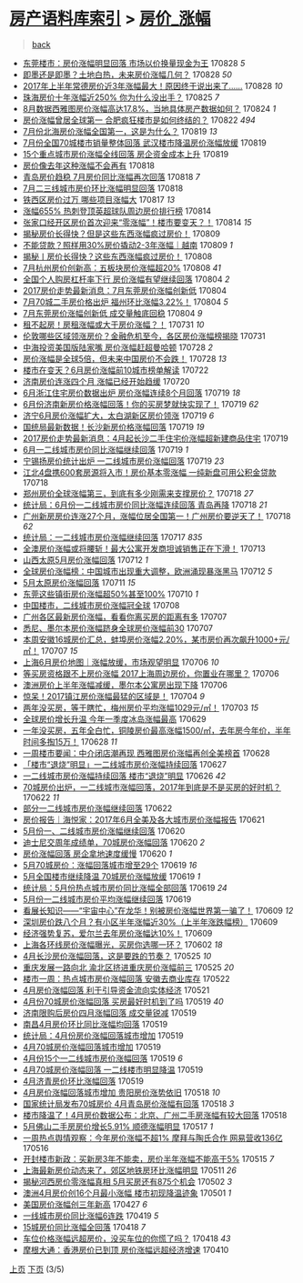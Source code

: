 [房产语料库索引](../../README.md)  > [房价_涨幅](房价_涨幅.md)
====
> [back](../README.md)

- [东莞楼市：房价涨幅明显回落 市场以价换量现金为王](http://jkwz.applinzi.com/ittc/7006872257400669201.html#%E4%B8%9C%E8%8E%9E%E6%A5%BC%E5%B8%82%EF%BC%9A%E6%88%BF%E4%BB%B7%E6%B6%A8%E5%B9%85%E6%98%8E%E6%98%BE%E5%9B%9E%E8%90%BD+%E5%B8%82%E5%9C%BA%E4%BB%A5%E4%BB%B7%E6%8D%A2%E9%87%8F%E7%8E%B0%E9%87%91%E4%B8%BA%E7%8E%8B) 170828 *5* 
- [即墨还是即墨？土地白热，未来房价涨幅几何？](http://jkwz.applinzi.com/ittc/7006785115718681617.html#%E5%8D%B3%E5%A2%A8%E8%BF%98%E6%98%AF%E5%8D%B3%E5%A2%A8%EF%BC%9F%E5%9C%9F%E5%9C%B0%E7%99%BD%E7%83%AD%EF%BC%8C%E6%9C%AA%E6%9D%A5%E6%88%BF%E4%BB%B7%E6%B6%A8%E5%B9%85%E5%87%A0%E4%BD%95%EF%BC%9F) 170828 *50* 
- [2017年上半年常德房价近3年涨幅最大！原因终于说出来了……](http://jkwz.applinzi.com/ittc/7006572970087285777.html#2017%E5%B9%B4%E4%B8%8A%E5%8D%8A%E5%B9%B4%E5%B8%B8%E5%BE%B7%E6%88%BF%E4%BB%B7%E8%BF%913%E5%B9%B4%E6%B6%A8%E5%B9%85%E6%9C%80%E5%A4%A7%EF%BC%81%E5%8E%9F%E5%9B%A0%E7%BB%88%E4%BA%8E%E8%AF%B4%E5%87%BA%E6%9D%A5%E4%BA%86%E2%80%A6%E2%80%A6) 170828 *10* 
- [珠海房价十年涨幅近250% 你为什么没出手？](http://jkwz.applinzi.com/ittc/7005802228756251664.html#%E7%8F%A0%E6%B5%B7%E6%88%BF%E4%BB%B7%E5%8D%81%E5%B9%B4%E6%B6%A8%E5%B9%85%E8%BF%91250%25+%E4%BD%A0%E4%B8%BA%E4%BB%80%E4%B9%88%E6%B2%A1%E5%87%BA%E6%89%8B%EF%BC%9F) 170825 *7* 
- [8月数据西雅图房价涨幅高达17.8%，当地具体房产数据如何？](http://jkwz.applinzi.com/ittc/7005331533374948369.html#8%E6%9C%88%E6%95%B0%E6%8D%AE%E8%A5%BF%E9%9B%85%E5%9B%BE%E6%88%BF%E4%BB%B7%E6%B6%A8%E5%B9%85%E9%AB%98%E8%BE%BE17.8%25%EF%BC%8C%E5%BD%93%E5%9C%B0%E5%85%B7%E4%BD%93%E6%88%BF%E4%BA%A7%E6%95%B0%E6%8D%AE%E5%A6%82%E4%BD%95%EF%BC%9F) 170824 *1* 
- [房价涨幅曾居全球第一 合肥疯狂楼市是如何终结的？](http://jkwz.applinzi.com/ittc/7004529335661495313.html#%E6%88%BF%E4%BB%B7%E6%B6%A8%E5%B9%85%E6%9B%BE%E5%B1%85%E5%85%A8%E7%90%83%E7%AC%AC%E4%B8%80+%E5%90%88%E8%82%A5%E7%96%AF%E7%8B%82%E6%A5%BC%E5%B8%82%E6%98%AF%E5%A6%82%E4%BD%95%E7%BB%88%E7%BB%93%E7%9A%84%EF%BC%9F) 170822 *494* 
- [7月份北海房价涨幅全国第一，这是为什么？](http://jkwz.applinzi.com/ittc/7003461214775280657.html#7%E6%9C%88%E4%BB%BD%E5%8C%97%E6%B5%B7%E6%88%BF%E4%BB%B7%E6%B6%A8%E5%B9%85%E5%85%A8%E5%9B%BD%E7%AC%AC%E4%B8%80%EF%BC%8C%E8%BF%99%E6%98%AF%E4%B8%BA%E4%BB%80%E4%B9%88%EF%BC%9F) 170819 *13* 
- [7月份全国70城楼市销量整体回落 武汉楼市降温房价涨幅放缓](http://jkwz.applinzi.com/ittc/7003458466386281489.html#7%E6%9C%88%E4%BB%BD%E5%85%A8%E5%9B%BD70%E5%9F%8E%E6%A5%BC%E5%B8%82%E9%94%80%E9%87%8F%E6%95%B4%E4%BD%93%E5%9B%9E%E8%90%BD+%E6%AD%A6%E6%B1%89%E6%A5%BC%E5%B8%82%E9%99%8D%E6%B8%A9%E6%88%BF%E4%BB%B7%E6%B6%A8%E5%B9%85%E6%94%BE%E7%BC%93) 170819  
- [15个重点城市房价涨幅全线回落 房企资金成本上升](http://jkwz.applinzi.com/ittc/7003408673395966993.html#15%E4%B8%AA%E9%87%8D%E7%82%B9%E5%9F%8E%E5%B8%82%E6%88%BF%E4%BB%B7%E6%B6%A8%E5%B9%85%E5%85%A8%E7%BA%BF%E5%9B%9E%E8%90%BD+%E6%88%BF%E4%BC%81%E8%B5%84%E9%87%91%E6%88%90%E6%9C%AC%E4%B8%8A%E5%8D%87) 170819  
- [房价像去年这种涨幅不会再有](http://jkwz.applinzi.com/ittc/7003119482539868945.html#%E6%88%BF%E4%BB%B7%E5%83%8F%E5%8E%BB%E5%B9%B4%E8%BF%99%E7%A7%8D%E6%B6%A8%E5%B9%85%E4%B8%8D%E4%BC%9A%E5%86%8D%E6%9C%89) 170818  
- [青岛房价趋稳 7月房价同比涨幅再次回落](http://jkwz.applinzi.com/ittc/7003085820117124112.html#%E9%9D%92%E5%B2%9B%E6%88%BF%E4%BB%B7%E8%B6%8B%E7%A8%B3+7%E6%9C%88%E6%88%BF%E4%BB%B7%E5%90%8C%E6%AF%94%E6%B6%A8%E5%B9%85%E5%86%8D%E6%AC%A1%E5%9B%9E%E8%90%BD) 170818 *7* 
- [7月二三线城市房价环比涨幅明显回落](http://jkwz.applinzi.com/ittc/7003080520978940945.html#7%E6%9C%88%E4%BA%8C%E4%B8%89%E7%BA%BF%E5%9F%8E%E5%B8%82%E6%88%BF%E4%BB%B7%E7%8E%AF%E6%AF%94%E6%B6%A8%E5%B9%85%E6%98%8E%E6%98%BE%E5%9B%9E%E8%90%BD) 170818  
- [铁西区房价过万 哪些项目涨幅大](http://jkwz.applinzi.com/ittc/7002782792356987920.html#%E9%93%81%E8%A5%BF%E5%8C%BA%E6%88%BF%E4%BB%B7%E8%BF%87%E4%B8%87+%E5%93%AA%E4%BA%9B%E9%A1%B9%E7%9B%AE%E6%B6%A8%E5%B9%85%E5%A4%A7) 170817 *13* 
- [涨幅655% 热刺登顶英超球队周边房价排行榜](http://jkwz.applinzi.com/ittc/7001749638397559825.html#%E6%B6%A8%E5%B9%85655%25+%E7%83%AD%E5%88%BA%E7%99%BB%E9%A1%B6%E8%8B%B1%E8%B6%85%E7%90%83%E9%98%9F%E5%91%A8%E8%BE%B9%E6%88%BF%E4%BB%B7%E6%8E%92%E8%A1%8C%E6%A6%9C) 170814  
- [张家口经开区房价首次迎来“零涨幅”！楼市要变天？！](http://jkwz.applinzi.com/ittc/7001698473387492368.html#%E5%BC%A0%E5%AE%B6%E5%8F%A3%E7%BB%8F%E5%BC%80%E5%8C%BA%E6%88%BF%E4%BB%B7%E9%A6%96%E6%AC%A1%E8%BF%8E%E6%9D%A5%E2%80%9C%E9%9B%B6%E6%B6%A8%E5%B9%85%E2%80%9D%EF%BC%81%E6%A5%BC%E5%B8%82%E8%A6%81%E5%8F%98%E5%A4%A9%EF%BC%9F%EF%BC%81) 170814 *15* 
- [揭秘房价长得快？但是这些东西涨幅疯过房价！](http://jkwz.applinzi.com/ittc/6999837262144341008.html#%E6%8F%AD%E7%A7%98%E6%88%BF%E4%BB%B7%E9%95%BF%E5%BE%97%E5%BF%AB%EF%BC%9F%E4%BD%86%E6%98%AF%E8%BF%99%E4%BA%9B%E4%B8%9C%E8%A5%BF%E6%B6%A8%E5%B9%85%E7%96%AF%E8%BF%87%E6%88%BF%E4%BB%B7%EF%BC%81) 170809  
- [不能贷款？照样用30%房价撬动2-3年涨幅｜越南](http://jkwz.applinzi.com/ittc/6999750291417990161.html#%E4%B8%8D%E8%83%BD%E8%B4%B7%E6%AC%BE%EF%BC%9F%E7%85%A7%E6%A0%B7%E7%94%A830%25%E6%88%BF%E4%BB%B7%E6%92%AC%E5%8A%A82-3%E5%B9%B4%E6%B6%A8%E5%B9%85%EF%BD%9C%E8%B6%8A%E5%8D%97) 170809 *1* 
- [揭秘丨房价长得快？这些东西涨幅疯过房价！](http://jkwz.applinzi.com/ittc/6999521716777518097.html#%E6%8F%AD%E7%A7%98%E4%B8%A8%E6%88%BF%E4%BB%B7%E9%95%BF%E5%BE%97%E5%BF%AB%EF%BC%9F%E8%BF%99%E4%BA%9B%E4%B8%9C%E8%A5%BF%E6%B6%A8%E5%B9%85%E7%96%AF%E8%BF%87%E6%88%BF%E4%BB%B7%EF%BC%81) 170808  
- [7月杭州房价创新高：五板块房价涨幅超20%](http://jkwz.applinzi.com/ittc/6999427382065497104.html#7%E6%9C%88%E6%9D%AD%E5%B7%9E%E6%88%BF%E4%BB%B7%E5%88%9B%E6%96%B0%E9%AB%98%EF%BC%9A%E4%BA%94%E6%9D%BF%E5%9D%97%E6%88%BF%E4%BB%B7%E6%B6%A8%E5%B9%85%E8%B6%8520%25) 170808 *41* 
- [全国个人购房杠杆率下行 房价涨幅有望继续回落](http://jkwz.applinzi.com/ittc/6997966216789230609.html#%E5%85%A8%E5%9B%BD%E4%B8%AA%E4%BA%BA%E8%B4%AD%E6%88%BF%E6%9D%A0%E6%9D%86%E7%8E%87%E4%B8%8B%E8%A1%8C+%E6%88%BF%E4%BB%B7%E6%B6%A8%E5%B9%85%E6%9C%89%E6%9C%9B%E7%BB%A7%E7%BB%AD%E5%9B%9E%E8%90%BD) 170804 *2* 
- [2017房价走势最新消息：7月东莞房价涨幅创新低](http://jkwz.applinzi.com/ittc/6997964448143508496.html#2017%E6%88%BF%E4%BB%B7%E8%B5%B0%E5%8A%BF%E6%9C%80%E6%96%B0%E6%B6%88%E6%81%AF%EF%BC%9A7%E6%9C%88%E4%B8%9C%E8%8E%9E%E6%88%BF%E4%BB%B7%E6%B6%A8%E5%B9%85%E5%88%9B%E6%96%B0%E4%BD%8E) 170804  
- [7月70城二手房价格出炉 福州环比涨幅3.22%！](http://jkwz.applinzi.com/ittc/6997882945694860305.html#7%E6%9C%8870%E5%9F%8E%E4%BA%8C%E6%89%8B%E6%88%BF%E4%BB%B7%E6%A0%BC%E5%87%BA%E7%82%89+%E7%A6%8F%E5%B7%9E%E7%8E%AF%E6%AF%94%E6%B6%A8%E5%B9%853.22%25%EF%BC%81) 170804 *5* 
- [7月东莞房价涨幅创新低 成交量触底回稳](http://jkwz.applinzi.com/ittc/6997809867824563216.html#7%E6%9C%88%E4%B8%9C%E8%8E%9E%E6%88%BF%E4%BB%B7%E6%B6%A8%E5%B9%85%E5%88%9B%E6%96%B0%E4%BD%8E+%E6%88%90%E4%BA%A4%E9%87%8F%E8%A7%A6%E5%BA%95%E5%9B%9E%E7%A8%B3) 170804 *9* 
- [租不起房！房租涨幅或大于房价涨幅？！](http://jkwz.applinzi.com/ittc/6996511177986016273.html#%E7%A7%9F%E4%B8%8D%E8%B5%B7%E6%88%BF%EF%BC%81%E6%88%BF%E7%A7%9F%E6%B6%A8%E5%B9%85%E6%88%96%E5%A4%A7%E4%BA%8E%E6%88%BF%E4%BB%B7%E6%B6%A8%E5%B9%85%EF%BC%9F%EF%BC%81) 170731 *10* 
- [伦敦哪些区域领涨房价？金融危机至今，各区房价涨幅榜揭晓](http://jkwz.applinzi.com/ittc/6996384077463421969.html#%E4%BC%A6%E6%95%A6%E5%93%AA%E4%BA%9B%E5%8C%BA%E5%9F%9F%E9%A2%86%E6%B6%A8%E6%88%BF%E4%BB%B7%EF%BC%9F%E9%87%91%E8%9E%8D%E5%8D%B1%E6%9C%BA%E8%87%B3%E4%BB%8A%EF%BC%8C%E5%90%84%E5%8C%BA%E6%88%BF%E4%BB%B7%E6%B6%A8%E5%B9%85%E6%A6%9C%E6%8F%AD%E6%99%93) 170731  
- [中海投资美国版陆家嘴 房价涨幅赶超曼哈顿](http://jkwz.applinzi.com/ittc/6995381758525441041.html#%E4%B8%AD%E6%B5%B7%E6%8A%95%E8%B5%84%E7%BE%8E%E5%9B%BD%E7%89%88%E9%99%86%E5%AE%B6%E5%98%B4+%E6%88%BF%E4%BB%B7%E6%B6%A8%E5%B9%85%E8%B5%B6%E8%B6%85%E6%9B%BC%E5%93%88%E9%A1%BF) 170728 *2* 
- [房价涨幅是全球5倍，但未来中国房价不会跌！](http://jkwz.applinzi.com/ittc/6995354060444926992.html#%E6%88%BF%E4%BB%B7%E6%B6%A8%E5%B9%85%E6%98%AF%E5%85%A8%E7%90%835%E5%80%8D%EF%BC%8C%E4%BD%86%E6%9C%AA%E6%9D%A5%E4%B8%AD%E5%9B%BD%E6%88%BF%E4%BB%B7%E4%B8%8D%E4%BC%9A%E8%B7%8C%EF%BC%81) 170728 *13* 
- [楼市在变天？6月房价涨幅前10城市榜单解读](http://jkwz.applinzi.com/ittc/6993042667934843920.html#%E6%A5%BC%E5%B8%82%E5%9C%A8%E5%8F%98%E5%A4%A9%EF%BC%9F6%E6%9C%88%E6%88%BF%E4%BB%B7%E6%B6%A8%E5%B9%85%E5%89%8D10%E5%9F%8E%E5%B8%82%E6%A6%9C%E5%8D%95%E8%A7%A3%E8%AF%BB) 170722  
- [济南房价连涨四个月 涨幅已经开始趋缓](http://jkwz.applinzi.com/ittc/6992317292116182033.html#%E6%B5%8E%E5%8D%97%E6%88%BF%E4%BB%B7%E8%BF%9E%E6%B6%A8%E5%9B%9B%E4%B8%AA%E6%9C%88+%E6%B6%A8%E5%B9%85%E5%B7%B2%E7%BB%8F%E5%BC%80%E5%A7%8B%E8%B6%8B%E7%BC%93) 170720  
- [6月浙江住宅房价数据出炉 房价涨幅连续8个月回落](http://jkwz.applinzi.com/ittc/6992135593491170320.html#6%E6%9C%88%E6%B5%99%E6%B1%9F%E4%BD%8F%E5%AE%85%E6%88%BF%E4%BB%B7%E6%95%B0%E6%8D%AE%E5%87%BA%E7%82%89+%E6%88%BF%E4%BB%B7%E6%B6%A8%E5%B9%85%E8%BF%9E%E7%BB%AD8%E4%B8%AA%E6%9C%88%E5%9B%9E%E8%90%BD) 170719 *18* 
- [6月份济南新房价格涨幅回落！你的买房梦就快实现了！](http://jkwz.applinzi.com/ittc/6992037328238150673.html#6%E6%9C%88%E4%BB%BD%E6%B5%8E%E5%8D%97%E6%96%B0%E6%88%BF%E4%BB%B7%E6%A0%BC%E6%B6%A8%E5%B9%85%E5%9B%9E%E8%90%BD%EF%BC%81%E4%BD%A0%E7%9A%84%E4%B9%B0%E6%88%BF%E6%A2%A6%E5%B0%B1%E5%BF%AB%E5%AE%9E%E7%8E%B0%E4%BA%86%EF%BC%81) 170719 *62* 
- [济宁6月房价涨幅扩大，太白湖新区房价领涨](http://jkwz.applinzi.com/ittc/6992010232950424592.html#%E6%B5%8E%E5%AE%816%E6%9C%88%E6%88%BF%E4%BB%B7%E6%B6%A8%E5%B9%85%E6%89%A9%E5%A4%A7%EF%BC%8C%E5%A4%AA%E7%99%BD%E6%B9%96%E6%96%B0%E5%8C%BA%E6%88%BF%E4%BB%B7%E9%A2%86%E6%B6%A8) 170719 *6* 
- [国统局最新数据！长沙新房价格涨幅回落](http://jkwz.applinzi.com/ittc/6991963182732936208.html#%E5%9B%BD%E7%BB%9F%E5%B1%80%E6%9C%80%E6%96%B0%E6%95%B0%E6%8D%AE%EF%BC%81%E9%95%BF%E6%B2%99%E6%96%B0%E6%88%BF%E4%BB%B7%E6%A0%BC%E6%B6%A8%E5%B9%85%E5%9B%9E%E8%90%BD) 170719 *19* 
- [2017房价走势最新消息：4月起长沙二手住宅价涨幅超新建商品住宅](http://jkwz.applinzi.com/ittc/6991945395725665296.html#2017%E6%88%BF%E4%BB%B7%E8%B5%B0%E5%8A%BF%E6%9C%80%E6%96%B0%E6%B6%88%E6%81%AF%EF%BC%9A4%E6%9C%88%E8%B5%B7%E9%95%BF%E6%B2%99%E4%BA%8C%E6%89%8B%E4%BD%8F%E5%AE%85%E4%BB%B7%E6%B6%A8%E5%B9%85%E8%B6%85%E6%96%B0%E5%BB%BA%E5%95%86%E5%93%81%E4%BD%8F%E5%AE%85) 170719  
- [6月一二线城市房价同比涨幅继续回落](http://jkwz.applinzi.com/ittc/6991931734873342992.html#6%E6%9C%88%E4%B8%80%E4%BA%8C%E7%BA%BF%E5%9F%8E%E5%B8%82%E6%88%BF%E4%BB%B7%E5%90%8C%E6%AF%94%E6%B6%A8%E5%B9%85%E7%BB%A7%E7%BB%AD%E5%9B%9E%E8%90%BD) 170719 *1* 
- [宁锡扬房价统计出炉 一二线城市房价涨幅回落](http://jkwz.applinzi.com/ittc/6991905226712679440.html#%E5%AE%81%E9%94%A1%E6%89%AC%E6%88%BF%E4%BB%B7%E7%BB%9F%E8%AE%A1%E5%87%BA%E7%82%89+%E4%B8%80%E4%BA%8C%E7%BA%BF%E5%9F%8E%E5%B8%82%E6%88%BF%E4%BB%B7%E6%B6%A8%E5%B9%85%E5%9B%9E%E8%90%BD) 170719 *23* 
- [江北4盘携600套房源将入市！房价基本零涨幅 一纯新盘可用公积金贷款](http://jkwz.applinzi.com/ittc/6991696730490668049.html#%E6%B1%9F%E5%8C%974%E7%9B%98%E6%90%BA600%E5%A5%97%E6%88%BF%E6%BA%90%E5%B0%86%E5%85%A5%E5%B8%82%EF%BC%81%E6%88%BF%E4%BB%B7%E5%9F%BA%E6%9C%AC%E9%9B%B6%E6%B6%A8%E5%B9%85+%E4%B8%80%E7%BA%AF%E6%96%B0%E7%9B%98%E5%8F%AF%E7%94%A8%E5%85%AC%E7%A7%AF%E9%87%91%E8%B4%B7%E6%AC%BE) 170718  
- [郑州房价全球涨幅第三，到底有多少刚需来支撑房价？](http://jkwz.applinzi.com/ittc/6991683331442607120.html#%E9%83%91%E5%B7%9E%E6%88%BF%E4%BB%B7%E5%85%A8%E7%90%83%E6%B6%A8%E5%B9%85%E7%AC%AC%E4%B8%89%EF%BC%8C%E5%88%B0%E5%BA%95%E6%9C%89%E5%A4%9A%E5%B0%91%E5%88%9A%E9%9C%80%E6%9D%A5%E6%94%AF%E6%92%91%E6%88%BF%E4%BB%B7%EF%BC%9F) 170718 *27* 
- [统计局：6月份一二线城市房价同比涨幅连续回落 青岛再降](http://jkwz.applinzi.com/ittc/6991673163212391440.html#%E7%BB%9F%E8%AE%A1%E5%B1%80%EF%BC%9A6%E6%9C%88%E4%BB%BD%E4%B8%80%E4%BA%8C%E7%BA%BF%E5%9F%8E%E5%B8%82%E6%88%BF%E4%BB%B7%E5%90%8C%E6%AF%94%E6%B6%A8%E5%B9%85%E8%BF%9E%E7%BB%AD%E5%9B%9E%E8%90%BD+%E9%9D%92%E5%B2%9B%E5%86%8D%E9%99%8D) 170718 *21* 
- [广州新房房价连涨27个月，涨幅位居全国第一！广州房价要逆天了！](http://jkwz.applinzi.com/ittc/6991644009314124816.html#%E5%B9%BF%E5%B7%9E%E6%96%B0%E6%88%BF%E6%88%BF%E4%BB%B7%E8%BF%9E%E6%B6%A827%E4%B8%AA%E6%9C%88%EF%BC%8C%E6%B6%A8%E5%B9%85%E4%BD%8D%E5%B1%85%E5%85%A8%E5%9B%BD%E7%AC%AC%E4%B8%80%EF%BC%81%E5%B9%BF%E5%B7%9E%E6%88%BF%E4%BB%B7%E8%A6%81%E9%80%86%E5%A4%A9%E4%BA%86%EF%BC%81) 170718 *62* 
- [统计局：一二线城市房价涨幅继续回落](http://jkwz.applinzi.com/ittc/6991210076432761872.html#%E7%BB%9F%E8%AE%A1%E5%B1%80%EF%BC%9A%E4%B8%80%E4%BA%8C%E7%BA%BF%E5%9F%8E%E5%B8%82%E6%88%BF%E4%BB%B7%E6%B6%A8%E5%B9%85%E7%BB%A7%E7%BB%AD%E5%9B%9E%E8%90%BD) 170717 *835* 
- [全澳房价涨幅或将腰斩！最大公寓开发商坦诚销售正在下滑！](http://jkwz.applinzi.com/ittc/6989879376303621137.html#%E5%85%A8%E6%BE%B3%E6%88%BF%E4%BB%B7%E6%B6%A8%E5%B9%85%E6%88%96%E5%B0%86%E8%85%B0%E6%96%A9%EF%BC%81%E6%9C%80%E5%A4%A7%E5%85%AC%E5%AF%93%E5%BC%80%E5%8F%91%E5%95%86%E5%9D%A6%E8%AF%9A%E9%94%80%E5%94%AE%E6%AD%A3%E5%9C%A8%E4%B8%8B%E6%BB%91%EF%BC%81) 170713  
- [山西太原5月房价涨幅回落](http://jkwz.applinzi.com/ittc/6989371548052751377.html#%E5%B1%B1%E8%A5%BF%E5%A4%AA%E5%8E%9F5%E6%9C%88%E6%88%BF%E4%BB%B7%E6%B6%A8%E5%B9%85%E5%9B%9E%E8%90%BD) 170712 *1* 
- [全球房价涨幅榜：中国城市出现重大调整，欧洲涌现暴涨黑马](http://jkwz.applinzi.com/ittc/6989345072171451408.html#%E5%85%A8%E7%90%83%E6%88%BF%E4%BB%B7%E6%B6%A8%E5%B9%85%E6%A6%9C%EF%BC%9A%E4%B8%AD%E5%9B%BD%E5%9F%8E%E5%B8%82%E5%87%BA%E7%8E%B0%E9%87%8D%E5%A4%A7%E8%B0%83%E6%95%B4%EF%BC%8C%E6%AC%A7%E6%B4%B2%E6%B6%8C%E7%8E%B0%E6%9A%B4%E6%B6%A8%E9%BB%91%E9%A9%AC) 170712 *5* 
- [5月太原房价涨幅回落](http://jkwz.applinzi.com/ittc/6988992330374579205.html#5%E6%9C%88%E5%A4%AA%E5%8E%9F%E6%88%BF%E4%BB%B7%E6%B6%A8%E5%B9%85%E5%9B%9E%E8%90%BD) 170711 *15* 
- [东莞这些镇街房价涨幅超50%甚至100%](http://jkwz.applinzi.com/ittc/6988485768488944401.html#%E4%B8%9C%E8%8E%9E%E8%BF%99%E4%BA%9B%E9%95%87%E8%A1%97%E6%88%BF%E4%BB%B7%E6%B6%A8%E5%B9%85%E8%B6%8550%25%E7%94%9A%E8%87%B3100%25) 170710 *1* 
- [中国楼市，二线城市房价涨幅冠全球](http://jkwz.applinzi.com/ittc/6987820496916579333.html#%E4%B8%AD%E5%9B%BD%E6%A5%BC%E5%B8%82%EF%BC%8C%E4%BA%8C%E7%BA%BF%E5%9F%8E%E5%B8%82%E6%88%BF%E4%BB%B7%E6%B6%A8%E5%B9%85%E5%86%A0%E5%85%A8%E7%90%83) 170708  
- [广州各区最新房价涨幅，看看你离买房的距离有多](http://jkwz.applinzi.com/ittc/6987566852778492933.html#%E5%B9%BF%E5%B7%9E%E5%90%84%E5%8C%BA%E6%9C%80%E6%96%B0%E6%88%BF%E4%BB%B7%E6%B6%A8%E5%B9%85%EF%BC%8C%E7%9C%8B%E7%9C%8B%E4%BD%A0%E7%A6%BB%E4%B9%B0%E6%88%BF%E7%9A%84%E8%B7%9D%E7%A6%BB%E6%9C%89%E5%A4%9A) 170707  
- [悉尼、墨尔本房价涨幅跻身全球房价涨幅前30](http://jkwz.applinzi.com/ittc/6987535835053163525.html#%E6%82%89%E5%B0%BC%E3%80%81%E5%A2%A8%E5%B0%94%E6%9C%AC%E6%88%BF%E4%BB%B7%E6%B6%A8%E5%B9%85%E8%B7%BB%E8%BA%AB%E5%85%A8%E7%90%83%E6%88%BF%E4%BB%B7%E6%B6%A8%E5%B9%85%E5%89%8D30) 170707  
- [本周安徽16城房价汇总，蚌埠房价涨幅2.20%，某市房价再次飙升1000+元/㎡！](http://jkwz.applinzi.com/ittc/6987479683636397061.html#%E6%9C%AC%E5%91%A8%E5%AE%89%E5%BE%BD16%E5%9F%8E%E6%88%BF%E4%BB%B7%E6%B1%87%E6%80%BB%EF%BC%8C%E8%9A%8C%E5%9F%A0%E6%88%BF%E4%BB%B7%E6%B6%A8%E5%B9%852.20%25%EF%BC%8C%E6%9F%90%E5%B8%82%E6%88%BF%E4%BB%B7%E5%86%8D%E6%AC%A1%E9%A3%99%E5%8D%871000%2B%E5%85%83%2F%E3%8E%A1%EF%BC%81) 170707 *15* 
- [上海6月房价地图｜涨幅放缓，市场观望明显](http://jkwz.applinzi.com/ittc/6987280450656404484.html#%E4%B8%8A%E6%B5%B76%E6%9C%88%E6%88%BF%E4%BB%B7%E5%9C%B0%E5%9B%BE%EF%BD%9C%E6%B6%A8%E5%B9%85%E6%94%BE%E7%BC%93%EF%BC%8C%E5%B8%82%E5%9C%BA%E8%A7%82%E6%9C%9B%E6%98%8E%E6%98%BE) 170706 *10* 
- [等买房资格跟不上房价涨幅 2017上海周边房价，你置业在哪里？](http://jkwz.applinzi.com/ittc/6987205598650041348.html#%E7%AD%89%E4%B9%B0%E6%88%BF%E8%B5%84%E6%A0%BC%E8%B7%9F%E4%B8%8D%E4%B8%8A%E6%88%BF%E4%BB%B7%E6%B6%A8%E5%B9%85+2017%E4%B8%8A%E6%B5%B7%E5%91%A8%E8%BE%B9%E6%88%BF%E4%BB%B7%EF%BC%8C%E4%BD%A0%E7%BD%AE%E4%B8%9A%E5%9C%A8%E5%93%AA%E9%87%8C%EF%BC%9F) 170706  
- [澳洲房价上半年涨幅减缓，墨尔本公寓房出现下降](http://jkwz.applinzi.com/ittc/6987201759607784452.html#%E6%BE%B3%E6%B4%B2%E6%88%BF%E4%BB%B7%E4%B8%8A%E5%8D%8A%E5%B9%B4%E6%B6%A8%E5%B9%85%E5%87%8F%E7%BC%93%EF%BC%8C%E5%A2%A8%E5%B0%94%E6%9C%AC%E5%85%AC%E5%AF%93%E6%88%BF%E5%87%BA%E7%8E%B0%E4%B8%8B%E9%99%8D) 170706  
- [惊呆！2017镇江房价涨幅最猛的区域是！](http://jkwz.applinzi.com/ittc/6986467412802012165.html#%E6%83%8A%E5%91%86%EF%BC%812017%E9%95%87%E6%B1%9F%E6%88%BF%E4%BB%B7%E6%B6%A8%E5%B9%85%E6%9C%80%E7%8C%9B%E7%9A%84%E5%8C%BA%E5%9F%9F%E6%98%AF%EF%BC%81) 170704 *9* 
- [两年没买房，等于瞎忙，梅州房价平均涨幅1029元/㎡！](http://jkwz.applinzi.com/ittc/6986131994688619525.html#%E4%B8%A4%E5%B9%B4%E6%B2%A1%E4%B9%B0%E6%88%BF%EF%BC%8C%E7%AD%89%E4%BA%8E%E7%9E%8E%E5%BF%99%EF%BC%8C%E6%A2%85%E5%B7%9E%E6%88%BF%E4%BB%B7%E5%B9%B3%E5%9D%87%E6%B6%A8%E5%B9%851029%E5%85%83%2F%E3%8E%A1%EF%BC%81) 170703 *15* 
- [全球房价增长升温 今年一季度冰岛涨幅最高](http://jkwz.applinzi.com/ittc/6984620407431627781.html#%E5%85%A8%E7%90%83%E6%88%BF%E4%BB%B7%E5%A2%9E%E9%95%BF%E5%8D%87%E6%B8%A9+%E4%BB%8A%E5%B9%B4%E4%B8%80%E5%AD%A3%E5%BA%A6%E5%86%B0%E5%B2%9B%E6%B6%A8%E5%B9%85%E6%9C%80%E9%AB%98) 170629  
- [一年没买房，五年全白忙，铜陵房价最高涨幅1500/㎡，去年房今年价，半年时间多掏15万！](http://jkwz.applinzi.com/ittc/6984299697018504197.html#%E4%B8%80%E5%B9%B4%E6%B2%A1%E4%B9%B0%E6%88%BF%EF%BC%8C%E4%BA%94%E5%B9%B4%E5%85%A8%E7%99%BD%E5%BF%99%EF%BC%8C%E9%93%9C%E9%99%B5%E6%88%BF%E4%BB%B7%E6%9C%80%E9%AB%98%E6%B6%A8%E5%B9%851500%2F%E3%8E%A1%EF%BC%8C%E5%8E%BB%E5%B9%B4%E6%88%BF%E4%BB%8A%E5%B9%B4%E4%BB%B7%EF%BC%8C%E5%8D%8A%E5%B9%B4%E6%97%B6%E9%97%B4%E5%A4%9A%E6%8E%8F15%E4%B8%87%EF%BC%81) 170628 *11* 
- [一周楼市要闻：中介闭店潮再现 西雅图房价涨幅再创全美榜首](http://jkwz.applinzi.com/ittc/6984175503110833157.html#%E4%B8%80%E5%91%A8%E6%A5%BC%E5%B8%82%E8%A6%81%E9%97%BB%EF%BC%9A%E4%B8%AD%E4%BB%8B%E9%97%AD%E5%BA%97%E6%BD%AE%E5%86%8D%E7%8E%B0+%E8%A5%BF%E9%9B%85%E5%9B%BE%E6%88%BF%E4%BB%B7%E6%B6%A8%E5%B9%85%E5%86%8D%E5%88%9B%E5%85%A8%E7%BE%8E%E6%A6%9C%E9%A6%96) 170628  
- [「楼市“退烧”明显」一二线城市房价涨幅持续回落](http://jkwz.applinzi.com/ittc/6983899031611638789.html#%E3%80%8C%E6%A5%BC%E5%B8%82%E2%80%9C%E9%80%80%E7%83%A7%E2%80%9D%E6%98%8E%E6%98%BE%E3%80%8D%E4%B8%80%E4%BA%8C%E7%BA%BF%E5%9F%8E%E5%B8%82%E6%88%BF%E4%BB%B7%E6%B6%A8%E5%B9%85%E6%8C%81%E7%BB%AD%E5%9B%9E%E8%90%BD) 170627  
- [一二线城市房价涨幅持续回落 楼市“退烧”明显](http://jkwz.applinzi.com/ittc/6983306593352287237.html#%E4%B8%80%E4%BA%8C%E7%BA%BF%E5%9F%8E%E5%B8%82%E6%88%BF%E4%BB%B7%E6%B6%A8%E5%B9%85%E6%8C%81%E7%BB%AD%E5%9B%9E%E8%90%BD+%E6%A5%BC%E5%B8%82%E2%80%9C%E9%80%80%E7%83%A7%E2%80%9D%E6%98%8E%E6%98%BE) 170626 *42* 
- [70城房价出炉，一二线城市涨幅回落，2017年到底是不是买房的好时机？](http://jkwz.applinzi.com/ittc/6982004391115490309.html#70%E5%9F%8E%E6%88%BF%E4%BB%B7%E5%87%BA%E7%82%89%EF%BC%8C%E4%B8%80%E4%BA%8C%E7%BA%BF%E5%9F%8E%E5%B8%82%E6%B6%A8%E5%B9%85%E5%9B%9E%E8%90%BD%EF%BC%8C2017%E5%B9%B4%E5%88%B0%E5%BA%95%E6%98%AF%E4%B8%8D%E6%98%AF%E4%B9%B0%E6%88%BF%E7%9A%84%E5%A5%BD%E6%97%B6%E6%9C%BA%EF%BC%9F) 170622 *11* 
- [部分一二线城市房价涨幅继续回落](http://jkwz.applinzi.com/ittc/6981921034809639940.html#%E9%83%A8%E5%88%86%E4%B8%80%E4%BA%8C%E7%BA%BF%E5%9F%8E%E5%B8%82%E6%88%BF%E4%BB%B7%E6%B6%A8%E5%B9%85%E7%BB%A7%E7%BB%AD%E5%9B%9E%E8%90%BD) 170622  
- [房价报告｜海悦家：2017年6月全美及各大城市房价涨幅报告](http://jkwz.applinzi.com/ittc/6981621616172598276.html#%E6%88%BF%E4%BB%B7%E6%8A%A5%E5%91%8A%EF%BD%9C%E6%B5%B7%E6%82%A6%E5%AE%B6%EF%BC%9A2017%E5%B9%B46%E6%9C%88%E5%85%A8%E7%BE%8E%E5%8F%8A%E5%90%84%E5%A4%A7%E5%9F%8E%E5%B8%82%E6%88%BF%E4%BB%B7%E6%B6%A8%E5%B9%85%E6%8A%A5%E5%91%8A) 170621  
- [5月份一、二线城市房价涨幅继续回落](http://jkwz.applinzi.com/ittc/6981116160329122821.html#5%E6%9C%88%E4%BB%BD%E4%B8%80%E3%80%81%E4%BA%8C%E7%BA%BF%E5%9F%8E%E5%B8%82%E6%88%BF%E4%BB%B7%E6%B6%A8%E5%B9%85%E7%BB%A7%E7%BB%AD%E5%9B%9E%E8%90%BD) 170620  
- [迪士尼交周年成绩单，70城房价涨幅回落](http://jkwz.applinzi.com/ittc/6981204666271400964.html#%E8%BF%AA%E5%A3%AB%E5%B0%BC%E4%BA%A4%E5%91%A8%E5%B9%B4%E6%88%90%E7%BB%A9%E5%8D%95%EF%BC%8C70%E5%9F%8E%E6%88%BF%E4%BB%B7%E6%B6%A8%E5%B9%85%E5%9B%9E%E8%90%BD) 170620 *2* 
- [房价涨幅回落 房企拿地速度缓慢](http://jkwz.applinzi.com/ittc/6981146870158984197.html#%E6%88%BF%E4%BB%B7%E6%B6%A8%E5%B9%85%E5%9B%9E%E8%90%BD+%E6%88%BF%E4%BC%81%E6%8B%BF%E5%9C%B0%E9%80%9F%E5%BA%A6%E7%BC%93%E6%85%A2) 170620 *1* 
- [5月70城房价：涨幅回落城市增至29个](http://jkwz.applinzi.com/ittc/6980899798344270853.html#5%E6%9C%8870%E5%9F%8E%E6%88%BF%E4%BB%B7%EF%BC%9A%E6%B6%A8%E5%B9%85%E5%9B%9E%E8%90%BD%E5%9F%8E%E5%B8%82%E5%A2%9E%E8%87%B329%E4%B8%AA) 170619 *16* 
- [5月全国楼市继续降温 70城房价涨幅放缓](http://jkwz.applinzi.com/ittc/6980893385752577028.html#5%E6%9C%88%E5%85%A8%E5%9B%BD%E6%A5%BC%E5%B8%82%E7%BB%A7%E7%BB%AD%E9%99%8D%E6%B8%A9+70%E5%9F%8E%E6%88%BF%E4%BB%B7%E6%B6%A8%E5%B9%85%E6%94%BE%E7%BC%93) 170619 *1* 
- [统计局：5月份热点城市房价同比涨幅全部回落](http://jkwz.applinzi.com/ittc/6980826888321631236.html#%E7%BB%9F%E8%AE%A1%E5%B1%80%EF%BC%9A5%E6%9C%88%E4%BB%BD%E7%83%AD%E7%82%B9%E5%9F%8E%E5%B8%82%E6%88%BF%E4%BB%B7%E5%90%8C%E6%AF%94%E6%B6%A8%E5%B9%85%E5%85%A8%E9%83%A8%E5%9B%9E%E8%90%BD) 170619 *24* 
- [5月份一二线城市房价平均涨幅继续回落](http://jkwz.applinzi.com/ittc/6980818307023111172.html#5%E6%9C%88%E4%BB%BD%E4%B8%80%E4%BA%8C%E7%BA%BF%E5%9F%8E%E5%B8%82%E6%88%BF%E4%BB%B7%E5%B9%B3%E5%9D%87%E6%B6%A8%E5%B9%85%E7%BB%A7%E7%BB%AD%E5%9B%9E%E8%90%BD) 170619  
- [看展长知识——“宇宙中心”在龙华！别被房价涨幅世界第一骗了！](http://jkwz.applinzi.com/ittc/6977316223426495492.html#%E7%9C%8B%E5%B1%95%E9%95%BF%E7%9F%A5%E8%AF%86%E2%80%94%E2%80%94%E2%80%9C%E5%AE%87%E5%AE%99%E4%B8%AD%E5%BF%83%E2%80%9D%E5%9C%A8%E9%BE%99%E5%8D%8E%EF%BC%81%E5%88%AB%E8%A2%AB%E6%88%BF%E4%BB%B7%E6%B6%A8%E5%B9%85%E4%B8%96%E7%95%8C%E7%AC%AC%E4%B8%80%E9%AA%97%E4%BA%86%EF%BC%81) 170609 *12* 
- [深圳房价跌八个月？有小区半年涨幅近30%（上半年涨跌幅榜）](http://jkwz.applinzi.com/ittc/6977189877702460420.html#%E6%B7%B1%E5%9C%B3%E6%88%BF%E4%BB%B7%E8%B7%8C%E5%85%AB%E4%B8%AA%E6%9C%88%EF%BC%9F%E6%9C%89%E5%B0%8F%E5%8C%BA%E5%8D%8A%E5%B9%B4%E6%B6%A8%E5%B9%85%E8%BF%9130%25%EF%BC%88%E4%B8%8A%E5%8D%8A%E5%B9%B4%E6%B6%A8%E8%B7%8C%E5%B9%85%E6%A6%9C%EF%BC%89) 170609  
- [经济强势复苏，爱尔兰去年房价涨幅达10%！](http://jkwz.applinzi.com/ittc/6977188456030536708.html#%E7%BB%8F%E6%B5%8E%E5%BC%BA%E5%8A%BF%E5%A4%8D%E8%8B%8F%EF%BC%8C%E7%88%B1%E5%B0%94%E5%85%B0%E5%8E%BB%E5%B9%B4%E6%88%BF%E4%BB%B7%E6%B6%A8%E5%B9%85%E8%BE%BE10%25%EF%BC%81) 170609  
- [上海各环线房价涨幅曝光，买房你选哪一环？](http://jkwz.applinzi.com/ittc/6974666765492552709.html#%E4%B8%8A%E6%B5%B7%E5%90%84%E7%8E%AF%E7%BA%BF%E6%88%BF%E4%BB%B7%E6%B6%A8%E5%B9%85%E6%9B%9D%E5%85%89%EF%BC%8C%E4%B9%B0%E6%88%BF%E4%BD%A0%E9%80%89%E5%93%AA%E4%B8%80%E7%8E%AF%EF%BC%9F) 170602 *18* 
- [4月长沙房价涨幅回落，这是要跌的节奏？](http://jkwz.applinzi.com/ittc/6971661951808570372.html#4%E6%9C%88%E9%95%BF%E6%B2%99%E6%88%BF%E4%BB%B7%E6%B6%A8%E5%B9%85%E5%9B%9E%E8%90%BD%EF%BC%8C%E8%BF%99%E6%98%AF%E8%A6%81%E8%B7%8C%E7%9A%84%E8%8A%82%E5%A5%8F%EF%BC%9F) 170525 *10* 
- [重庆发展一路向北 渝北区挤进重庆房价涨幅前三](http://jkwz.applinzi.com/ittc/6971281012737704964.html#%E9%87%8D%E5%BA%86%E5%8F%91%E5%B1%95%E4%B8%80%E8%B7%AF%E5%90%91%E5%8C%97+%E6%B8%9D%E5%8C%97%E5%8C%BA%E6%8C%A4%E8%BF%9B%E9%87%8D%E5%BA%86%E6%88%BF%E4%BB%B7%E6%B6%A8%E5%B9%85%E5%89%8D%E4%B8%89) 170525 *20* 
- [楼市一周：热点城市房价涨幅回落 安徽去商业库存](http://jkwz.applinzi.com/ittc/6970423883113956357.html#%E6%A5%BC%E5%B8%82%E4%B8%80%E5%91%A8%EF%BC%9A%E7%83%AD%E7%82%B9%E5%9F%8E%E5%B8%82%E6%88%BF%E4%BB%B7%E6%B6%A8%E5%B9%85%E5%9B%9E%E8%90%BD+%E5%AE%89%E5%BE%BD%E5%8E%BB%E5%95%86%E4%B8%9A%E5%BA%93%E5%AD%98) 170522  
- [4月房价涨幅回落 利于引导资金流向实体经济](http://jkwz.applinzi.com/ittc/6970068064589579268.html#4%E6%9C%88%E6%88%BF%E4%BB%B7%E6%B6%A8%E5%B9%85%E5%9B%9E%E8%90%BD+%E5%88%A9%E4%BA%8E%E5%BC%95%E5%AF%BC%E8%B5%84%E9%87%91%E6%B5%81%E5%90%91%E5%AE%9E%E4%BD%93%E7%BB%8F%E6%B5%8E) 170521  
- [4月份70城房价涨幅回落 买房最好时机到了吗](http://jkwz.applinzi.com/ittc/6969319931500823557.html#4%E6%9C%88%E4%BB%BD70%E5%9F%8E%E6%88%BF%E4%BB%B7%E6%B6%A8%E5%B9%85%E5%9B%9E%E8%90%BD+%E4%B9%B0%E6%88%BF%E6%9C%80%E5%A5%BD%E6%97%B6%E6%9C%BA%E5%88%B0%E4%BA%86%E5%90%97) 170519 *40* 
- [济南限购后房价四月涨幅回落 成交量锐减](http://jkwz.applinzi.com/ittc/6969399737722602500.html#%E6%B5%8E%E5%8D%97%E9%99%90%E8%B4%AD%E5%90%8E%E6%88%BF%E4%BB%B7%E5%9B%9B%E6%9C%88%E6%B6%A8%E5%B9%85%E5%9B%9E%E8%90%BD+%E6%88%90%E4%BA%A4%E9%87%8F%E9%94%90%E5%87%8F) 170519  
- [南昌4月房价环比同比涨幅均回落](http://jkwz.applinzi.com/ittc/6969335710103372805.html#%E5%8D%97%E6%98%8C4%E6%9C%88%E6%88%BF%E4%BB%B7%E7%8E%AF%E6%AF%94%E5%90%8C%E6%AF%94%E6%B6%A8%E5%B9%85%E5%9D%87%E5%9B%9E%E8%90%BD) 170519  
- [统计局：4月份房价涨幅回落城市增加](http://jkwz.applinzi.com/ittc/6969332734890607621.html#%E7%BB%9F%E8%AE%A1%E5%B1%80%EF%BC%9A4%E6%9C%88%E4%BB%BD%E6%88%BF%E4%BB%B7%E6%B6%A8%E5%B9%85%E5%9B%9E%E8%90%BD%E5%9F%8E%E5%B8%82%E5%A2%9E%E5%8A%A0) 170519  
- [4月70城房价涨幅回落城市增加](http://jkwz.applinzi.com/ittc/6969264972050727941.html#4%E6%9C%8870%E5%9F%8E%E6%88%BF%E4%BB%B7%E6%B6%A8%E5%B9%85%E5%9B%9E%E8%90%BD%E5%9F%8E%E5%B8%82%E5%A2%9E%E5%8A%A0) 170519  
- [4月份15个一二线城市房价涨幅回落](http://jkwz.applinzi.com/ittc/6969256665755943940.html#4%E6%9C%88%E4%BB%BD15%E4%B8%AA%E4%B8%80%E4%BA%8C%E7%BA%BF%E5%9F%8E%E5%B8%82%E6%88%BF%E4%BB%B7%E6%B6%A8%E5%B9%85%E5%9B%9E%E8%90%BD) 170519 *6* 
- [4月70城房价涨幅回落 一二线楼市明显降温](http://jkwz.applinzi.com/ittc/6969225674815439876.html#4%E6%9C%8870%E5%9F%8E%E6%88%BF%E4%BB%B7%E6%B6%A8%E5%B9%85%E5%9B%9E%E8%90%BD+%E4%B8%80%E4%BA%8C%E7%BA%BF%E6%A5%BC%E5%B8%82%E6%98%8E%E6%98%BE%E9%99%8D%E6%B8%A9) 170519  
- [4月济青房价环比涨幅回落](http://jkwz.applinzi.com/ittc/6969169601408533509.html#4%E6%9C%88%E6%B5%8E%E9%9D%92%E6%88%BF%E4%BB%B7%E7%8E%AF%E6%AF%94%E6%B6%A8%E5%B9%85%E5%9B%9E%E8%90%BD) 170519  
- [4月房价涨幅回落城市增加 贵阳房价涨势依旧](http://jkwz.applinzi.com/ittc/6969034381501924356.html#4%E6%9C%88%E6%88%BF%E4%BB%B7%E6%B6%A8%E5%B9%85%E5%9B%9E%E8%90%BD%E5%9F%8E%E5%B8%82%E5%A2%9E%E5%8A%A0+%E8%B4%B5%E9%98%B3%E6%88%BF%E4%BB%B7%E6%B6%A8%E5%8A%BF%E4%BE%9D%E6%97%A7) 170518 *10* 
- [国家统计局发布70城房价 4月青岛房价涨幅有回落](http://jkwz.applinzi.com/ittc/6968998594425127941.html#%E5%9B%BD%E5%AE%B6%E7%BB%9F%E8%AE%A1%E5%B1%80%E5%8F%91%E5%B8%8370%E5%9F%8E%E6%88%BF%E4%BB%B7+4%E6%9C%88%E9%9D%92%E5%B2%9B%E6%88%BF%E4%BB%B7%E6%B6%A8%E5%B9%85%E6%9C%89%E5%9B%9E%E8%90%BD) 170518 *3* 
- [楼市降温了！4月房价数据公布：北京、广州二手房涨幅有较大回落](http://jkwz.applinzi.com/ittc/6968991389319693316.html#%E6%A5%BC%E5%B8%82%E9%99%8D%E6%B8%A9%E4%BA%86%EF%BC%814%E6%9C%88%E6%88%BF%E4%BB%B7%E6%95%B0%E6%8D%AE%E5%85%AC%E5%B8%83%EF%BC%9A%E5%8C%97%E4%BA%AC%E3%80%81%E5%B9%BF%E5%B7%9E%E4%BA%8C%E6%89%8B%E6%88%BF%E6%B6%A8%E5%B9%85%E6%9C%89%E8%BE%83%E5%A4%A7%E5%9B%9E%E8%90%BD) 170518  
- [5月佛山二手房房价增长5.91% 顺德涨幅明显](http://jkwz.applinzi.com/ittc/6968692889776292868.html#5%E6%9C%88%E4%BD%9B%E5%B1%B1%E4%BA%8C%E6%89%8B%E6%88%BF%E6%88%BF%E4%BB%B7%E5%A2%9E%E9%95%BF5.91%25+%E9%A1%BA%E5%BE%B7%E6%B6%A8%E5%B9%85%E6%98%8E%E6%98%BE) 170517 *1* 
- [一周热点舆情观察：今年房价涨幅不超1% 摩拜与陶氏合作 网易营收136亿](http://jkwz.applinzi.com/ittc/6968277524948714501.html#%E4%B8%80%E5%91%A8%E7%83%AD%E7%82%B9%E8%88%86%E6%83%85%E8%A7%82%E5%AF%9F%EF%BC%9A%E4%BB%8A%E5%B9%B4%E6%88%BF%E4%BB%B7%E6%B6%A8%E5%B9%85%E4%B8%8D%E8%B6%851%25+%E6%91%A9%E6%8B%9C%E4%B8%8E%E9%99%B6%E6%B0%8F%E5%90%88%E4%BD%9C+%E7%BD%91%E6%98%93%E8%90%A5%E6%94%B6136%E4%BA%BF) 170516  
- [开封楼市新政：买新房3年不能卖，房价半年涨幅不能高于5%](http://jkwz.applinzi.com/ittc/6967862070044263428.html#%E5%BC%80%E5%B0%81%E6%A5%BC%E5%B8%82%E6%96%B0%E6%94%BF%EF%BC%9A%E4%B9%B0%E6%96%B0%E6%88%BF3%E5%B9%B4%E4%B8%8D%E8%83%BD%E5%8D%96%EF%BC%8C%E6%88%BF%E4%BB%B7%E5%8D%8A%E5%B9%B4%E6%B6%A8%E5%B9%85%E4%B8%8D%E8%83%BD%E9%AB%98%E4%BA%8E5%25) 170515 *7* 
- [上海最新房价动态来了，郊区地铁房环比涨幅明显](http://jkwz.applinzi.com/ittc/6966441513021080581.html#%E4%B8%8A%E6%B5%B7%E6%9C%80%E6%96%B0%E6%88%BF%E4%BB%B7%E5%8A%A8%E6%80%81%E6%9D%A5%E4%BA%86%EF%BC%8C%E9%83%8A%E5%8C%BA%E5%9C%B0%E9%93%81%E6%88%BF%E7%8E%AF%E6%AF%94%E6%B6%A8%E5%B9%85%E6%98%8E%E6%98%BE) 170511 *26* 
- [揭秘河西房价零涨幅真相 5月买房还有875个机会](http://jkwz.applinzi.com/ittc/6963006387574539269.html#%E6%8F%AD%E7%A7%98%E6%B2%B3%E8%A5%BF%E6%88%BF%E4%BB%B7%E9%9B%B6%E6%B6%A8%E5%B9%85%E7%9C%9F%E7%9B%B8+5%E6%9C%88%E4%B9%B0%E6%88%BF%E8%BF%98%E6%9C%89875%E4%B8%AA%E6%9C%BA%E4%BC%9A) 170502 *3* 
- [澳洲4月房价创16个月最小涨幅 楼市初现降温迹象](http://jkwz.applinzi.com/ittc/6962634960421782533.html#%E6%BE%B3%E6%B4%B24%E6%9C%88%E6%88%BF%E4%BB%B7%E5%88%9B16%E4%B8%AA%E6%9C%88%E6%9C%80%E5%B0%8F%E6%B6%A8%E5%B9%85+%E6%A5%BC%E5%B8%82%E5%88%9D%E7%8E%B0%E9%99%8D%E6%B8%A9%E8%BF%B9%E8%B1%A1) 170501 *1* 
- [美国房价涨幅创三年新高](http://jkwz.applinzi.com/ittc/6961108553342387205.html#%E7%BE%8E%E5%9B%BD%E6%88%BF%E4%BB%B7%E6%B6%A8%E5%B9%85%E5%88%9B%E4%B8%89%E5%B9%B4%E6%96%B0%E9%AB%98) 170427 *6* 
- [一线城市房价同比涨幅6连跌](http://jkwz.applinzi.com/ittc/6958162321548510212.html#%E4%B8%80%E7%BA%BF%E5%9F%8E%E5%B8%82%E6%88%BF%E4%BB%B7%E5%90%8C%E6%AF%94%E6%B6%A8%E5%B9%856%E8%BF%9E%E8%B7%8C) 170419 *5* 
- [15城房价同比涨幅全回落](http://jkwz.applinzi.com/ittc/6957865967152530436.html#15%E5%9F%8E%E6%88%BF%E4%BB%B7%E5%90%8C%E6%AF%94%E6%B6%A8%E5%B9%85%E5%85%A8%E5%9B%9E%E8%90%BD) 170418 *7* 
- [车位价格涨幅远超房价，没买车位的你慌了吗？](http://jkwz.applinzi.com/ittc/6957836624653190149.html#%E8%BD%A6%E4%BD%8D%E4%BB%B7%E6%A0%BC%E6%B6%A8%E5%B9%85%E8%BF%9C%E8%B6%85%E6%88%BF%E4%BB%B7%EF%BC%8C%E6%B2%A1%E4%B9%B0%E8%BD%A6%E4%BD%8D%E7%9A%84%E4%BD%A0%E6%85%8C%E4%BA%86%E5%90%97%EF%BC%9F) 170418 *43* 
- [摩根大通：香港房价已到顶 房价涨幅远超经济增速](http://jkwz.applinzi.com/ittc/6954846125214401540.html#%E6%91%A9%E6%A0%B9%E5%A4%A7%E9%80%9A%EF%BC%9A%E9%A6%99%E6%B8%AF%E6%88%BF%E4%BB%B7%E5%B7%B2%E5%88%B0%E9%A1%B6+%E6%88%BF%E4%BB%B7%E6%B6%A8%E5%B9%85%E8%BF%9C%E8%B6%85%E7%BB%8F%E6%B5%8E%E5%A2%9E%E9%80%9F) 170410  


 [上页](房价_涨幅4.md) [下页](房价_涨幅2.md)          (3/5)